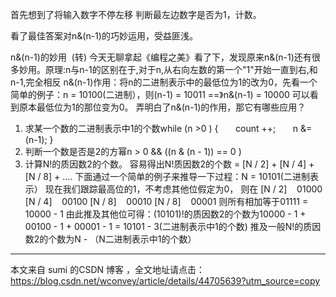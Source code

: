 首先想到了将输入数字不停左移 判断最左边数字是否为1，计数。

看了最佳答案对n&(n-1)的巧妙运用，受益匪浅。

n&(n-1)的妙用  (转)
今天无聊拿起《编程之美》看了下，发现原来n&(n-1)还有很多妙用。原理:n与n-1的区别在于,对于n,从右向左数的第一个"1"开始一直到右,和n-1,完全相反
n&(n-1)作用：将n的二进制表示中的最低位为1的改为0，先看一个简单的例子：n = 10100(二进制），则(n-1) = 10011 ==》n&(n-1) = 10000
可以看到原本最低位为1的那位变为0。
弄明白了n&(n-1)的作用，那它有哪些应用？
1. 求某一个数的二进制表示中1的个数while (n >0 ) {
      count ++;
      n &= (n-1);
}
2. 判断一个数是否是2的方幂n > 0 && ((n & (n - 1)) == 0 )
3. 计算N!的质因数2的个数。
容易得出N!质因数2的个数 = [N / 2] + [N / 4] + [N / 8] + ....
下面通过一个简单的例子来推导一下过程：N = 10101(二进制表示）
现在我们跟踪最高位的1，不考虑其他位假定为0，
则在
[N / 2]    01000
[N / 4]    00100
[N / 8]    00010
[N / 8]    00001
则所有相加等于01111 = 10000 - 1
由此推及其他位可得：(10101)!的质因数2的个数为10000 - 1 + 00100 - 1 + 00001 - 1 = 10101 - 3(二进制表示中1的个数)
推及一般N!的质因数2的个数为N - （N二进制表示中1的个数）

---------------------

本文来自 sumi 的CSDN 博客 ，全文地址请点击：https://blog.csdn.net/wconvey/article/details/44705639?utm_source=copy 
